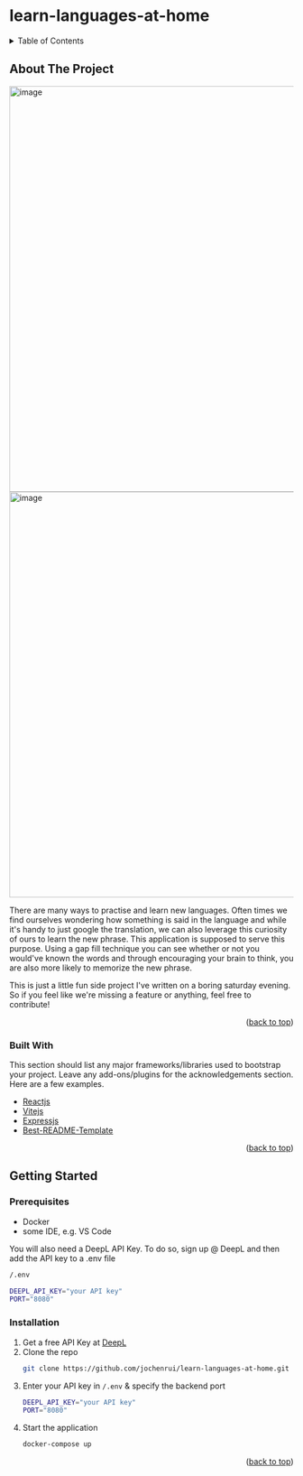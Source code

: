# learn-languages-at-home

<!-- TABLE OF CONTENTS -->
<details>
  <summary>Table of Contents</summary>
  <ol>
    <li>
      <a href="#about-the-project">About The Project</a>
      <ul>
        <li><a href="#built-with">Built With</a></li>
      </ul>
    </li>
    <li>
      <a href="#getting-started">Getting Started</a>
      <ul>
        <li><a href="#prerequisites">Prerequisites</a></li>
        <li><a href="#installation">Installation</a></li>
      </ul>
    </li>
  </ol>
</details>


<!-- ABOUT THE PROJECT -->
## About The Project

<img width="719" alt="image" src="https://user-images.githubusercontent.com/36842990/192138113-b3f80036-0d6a-4c7d-bf9c-4c1f6f64fe85.png">
<img width="719" alt="image" src="https://user-images.githubusercontent.com/36842990/192138121-a045e3bf-c626-419f-a4fd-9a09b798690a.png">


There are many ways to practise and learn new languages. Often times we find ourselves wondering how something is said in the language
and while it's handy to just google the translation, we can also leverage this curiosity of ours to learn the new phrase.
This application is supposed to serve this purpose. Using a gap fill technique you can see whether or not you would've known the words
and through encouraging your brain to think, you are also more likely to memorize the new phrase.

This is just a little fun side project I've written on a boring saturday evening. So if you feel like we're missing a feature or anything,
feel free to contribute!

<p align="right">(<a href="#readme-top">back to top</a>)</p>



### Built With

This section should list any major frameworks/libraries used to bootstrap your project. Leave any add-ons/plugins for the acknowledgements section. Here are a few examples.

* [Reactjs](https://github.com/facebook/react)
* [Vitejs](https://github.com/vitejs/vite)
* [Expressjs](https://github.com/expressjs/express)
* [Best-README-Template](https://github.com/othneildrew/Best-README-Template)

<p align="right">(<a href="#readme-top">back to top</a>)</p>



<!-- GETTING STARTED -->
## Getting Started

### Prerequisites

* Docker
* some IDE, e.g. VS Code

You will also need a DeepL API Key. To do so, sign up @ DeepL and then add the API key to a .env file

  ```sh
  /.env
  
  DEEPL_API_KEY="your API key"
  PORT="8080"
  ```

### Installation


1. Get a free API Key at [DeepL](https://www.deepl.com/en/docs-api)
2. Clone the repo
   ```sh
   git clone https://github.com/jochenrui/learn-languages-at-home.git
   ```
3. Enter your API key in `/.env` & specify the backend port
   ```sh
   DEEPL_API_KEY="your API key"
   PORT="8080"
   ```
4. Start the application
   ```sh
   docker-compose up
   ```

<p align="right">(<a href="#readme-top">back to top</a>)</p>
